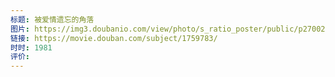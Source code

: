 ```yaml
---
标题: 被爱情遗忘的角落
图片: https://img3.doubanio.com/view/photo/s_ratio_poster/public/p2700298863.webp
链接: https://movie.douban.com/subject/1759783/
时时: 1981
评价:
---
```


